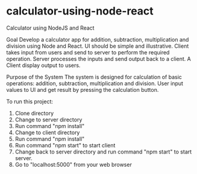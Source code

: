 # calculator-using-node-react
Calculator using NodeJS and React

Goal
Develop a calculator app for addition, subtraction, multiplication and division using Node and React. UI should be simple and illustrative. Client takes input from users and send to server to perform the required operation. Server processes the inputs and send output back to a client. A Client display output to users. 

Purpose of the System
The system is designed for calculation of basic operations: addition, subtraction, multiplication and division. User input values to UI and get result by pressing the calculation button.

To run this project:
1. Clone directory
2. Change to server directory
3. Run command "npm install"
4. Change to client directory
5. Run command "npm install"
6. Run command "npm start" to start client
7. Change back to server directory and run command "npm start" to start server.
8. Go to "localhost:5000" from your web browser
